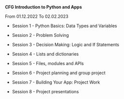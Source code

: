 **CFG Introduction to Python and Apps**    
    
From 01.12.2022 To 02.02.2023    
      
* Session 1 - Python Basics: Data Types and Variables      
    
* Session 2 - Problem Solving      
    
* Session 3 - Decision Making: Logic and If Statements      
    
* Session 4 - Lists and dictionaries    
   
* Session 5 - Files, modules and APIs    
    
* Session 6 - Project planning and group project     
    
* Session 7 - Building Your App: Project Work    
   
* Session 8 - Project presentations
